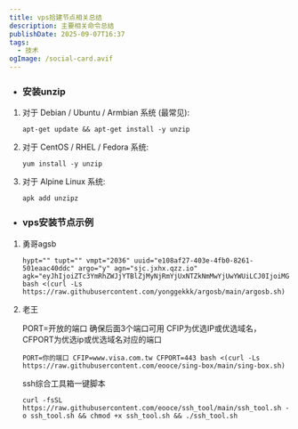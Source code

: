 ```yaml
---
title: vps拾建节点相关总结
description: 主要相关命令总结
publishDate: 2025-09-07T16:37
tags:
  - 技术
ogImage: /social-card.avif
---
```

* ### 安装unzip

1. 对于 Debian / Ubuntu / Armbian 系统 (最常见):

   ```
   apt-get update && apt-get install -y unzip
   ```
2. 对于 CentOS / RHEL / Fedora 系统:

   ```
   yum install -y unzip
   ```
3. 对于 Alpine Linux 系统:

   ```
   apk add unzipz
   ```

* ### vps安装节点示例

1. 勇哥agsb 

   ```
   hypt="" tupt="" vmpt="2036" uuid="e108af27-403e-4fb0-8261-501eaac40ddc" argo="y" agn="sjc.jxhx.qzz.io" agk="eyJhIjoiZTc3YmRhZWJjYTBlZjMyNjRmYjUxNTZkNmMwYjUwYWUiLCJ0IjoiMGE2OWFiYjEtZDE0ZS00ODhkLWIzOGEtZTE5NTQzZjJiMzZlIiwicyI6Ik1tVTRNak5rTlRndE1EVmpOeTAwTmpVeUxUbGxZV1F0TldKbE5HWmhNbVF6WWpNdyJ9" bash <(curl -Ls https://raw.githubusercontent.com/yonggekkk/argosb/main/argosb.sh)
   ```
2. 老王

   PORT=开放的端口 确保后面3个端口可用 CFIP为优选IP或优选域名，CFPORT为优选ip或优选域名对应的端口

   ```
   PORT=你的端口 CFIP=www.visa.com.tw CFPORT=443 bash <(curl -Ls https://raw.githubusercontent.com/eooce/sing-box/main/sing-box.sh)
   ```

   ssh综合工具箱一键脚本

   ```
   curl -fsSL https://raw.githubusercontent.com/eooce/ssh_tool/main/ssh_tool.sh -o ssh_tool.sh && chmod +x ssh_tool.sh && ./ssh_tool.sh
   ```
